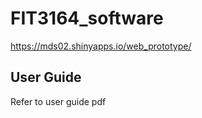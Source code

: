 # FIT3164_software
https://mds02.shinyapps.io/web_prototype/

## User Guide
Refer to user guide pdf
